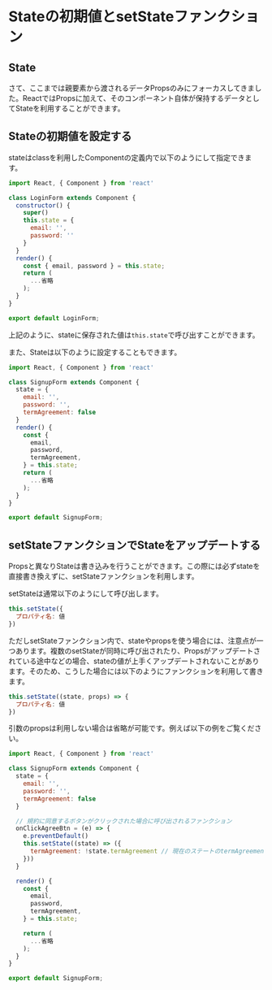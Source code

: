 # Stateの初期値とsetStateファンクション

## State

さて、ここまでは親要素から渡されるデータPropsのみにフォーカスしてきました。ReactではPropsに加えて、そのコンポーネント自体が保持するデータとしてStateを利用することができます。

## Stateの初期値を設定する

stateはclassを利用したComponentの定義内で以下のようにして指定できます。

```js
import React, { Component } from 'react'

class LoginForm extends Component {
  constructor() {
    super()
    this.state = {
      email: '',
      password: ''
    }
  }
  render() {
    const { email, password } = this.state;
    return (
      ...省略
    );
  }
}

export default LoginForm;
```

上記のように、stateに保存された値は`this.state`で呼び出すことができます。

また、Stateは以下のように設定することもできます。

```js
import React, { Component } from 'react'

class SignupForm extends Component {
  state = {
    email: '',
    password: '',
    termAgreement: false
  }
  render() {
    const {
      email,
      password,
      termAgreement,
    } = this.state;
    return (
      ...省略
    );
  }
}

export default SignupForm;
```

## setStateファンクションでStateをアップデートする

Propsと異なりStateは書き込みを行うことができます。この際には必ずstateを直接書き換えずに、setStateファンクションを利用します。

setStateは通常以下のようにして呼び出します。

```js
this.setState({
  プロパティ名: 値
})
```

ただしsetStateファンクション内で、stateやpropsを使う場合には、注意点が一つあります。複数のsetStateが同時に呼び出されたり、Propsがアップデートされている途中などの場合、stateの値が上手くアップデートされないことがあります。そのため、こうした場合には以下のようにファンクションを利用して書きます。

```js
this.setState((state, props) => {
  プロパティ名: 値
})
```

引数のpropsは利用しない場合は省略が可能です。例えば以下の例をご覧ください。

```js
import React, { Component } from 'react'

class SignupForm extends Component {
  state = {
    email: '',
    password: '',
    termAgreement: false
  }

  // 規約に同意するボタンがクリックされた場合に呼び出されるファンクション
  onClickAgreeBtn = (e) => {
    e.preventDefault()
    this.setState((state) => ({
      termAgreement: !state.termAgreement // 現在のステートのtermAgreementのBoolean値を反転させる。
    }))
  }

  render() {
    const {
      email,
      password,
      termAgreement,
    } = this.state;

    return (
      ...省略
    );
  }
}

export default SignupForm;
```